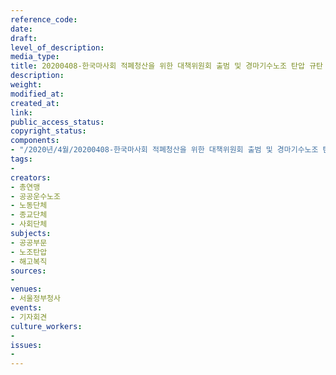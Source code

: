 ```yaml
---
reference_code: 
date: 
draft: 
level_of_description: 
media_type: 
title: 20200408-한국마사회 적폐청산을 위한 대책위원회 출범 및 경마기수노조 탄압 규탄 기자회견
description: 
weight: 
modified_at: 
created_at: 
link: 
public_access_status: 
copyright_status: 
components:
- "/2020년/4월/20200408-한국마사회 적폐청산을 위한 대책위원회 출범 및 경마기수노조 탄압 규탄 기자회견/E5D_0043.jpg"
tags:
- 
creators:
- 총연맹
- 공공운수노조
- 노동단체
- 종교단체
- 사회단체
subjects:
- 공공부문
- 노조탄압
- 해고복직
sources:
- 
venues:
- 서울정부청사
events:
- 기자회견
culture_workers:
- 
issues:
- 
---
```

